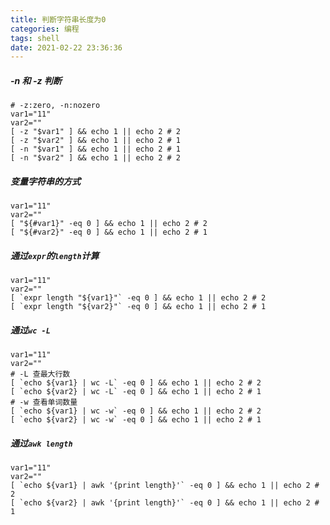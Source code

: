 ```yaml
---
title: 判断字符串长度为0
categories: 编程
tags: shell
date: 2021-02-22 23:36:36
---
```


##### -n 和 -z 判断
``` shell
# -z:zero, -n:nozero
var1="11"
var2=""
[ -z "$var1" ] && echo 1 || echo 2 # 2
[ -z "$var2" ] && echo 1 || echo 2 # 1
[ -n "$var1" ] && echo 1 || echo 2 # 1
[ -n "$var2" ] && echo 1 || echo 2 # 2
```

##### 变量字符串的方式
``` shell
var1="11"
var2=""
[ "${#var1}" -eq 0 ] && echo 1 || echo 2 # 2
[ "${#var2}" -eq 0 ] && echo 1 || echo 2 # 1
```

##### 通过`expr`的`length`计算
``` shell
var1="11"
var2=""
[ `expr length "${var1}"` -eq 0 ] && echo 1 || echo 2 # 2
[ `expr length "${var2}"` -eq 0 ] && echo 1 || echo 2 # 1
```

##### 通过`wc -L`
``` shell
var1="11"
var2=""
# -L 查最大行数
[ `echo ${var1} | wc -L` -eq 0 ] && echo 1 || echo 2 # 2
[ `echo ${var2} | wc -L` -eq 0 ] && echo 1 || echo 2 # 1
# -w 查看单词数量
[ `echo ${var1} | wc -w` -eq 0 ] && echo 1 || echo 2 # 2
[ `echo ${var2} | wc -w` -eq 0 ] && echo 1 || echo 2 # 1
```

##### 通过`awk length`
``` shell
var1="11"
var2=""
[ `echo ${var1} | awk '{print length}'` -eq 0 ] && echo 1 || echo 2 # 2
[ `echo ${var2} | awk '{print length}'` -eq 0 ] && echo 1 || echo 2 # 1

```
